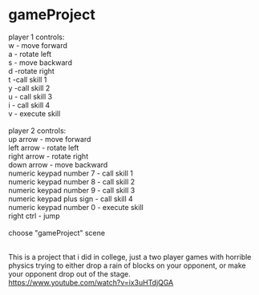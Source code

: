 # gameProject
player 1 controls: <br>
w - move forward <br>
a - rotate left <br>
s - move backward <br>
d -rotate right <br>
t -call skill 1 <br>
y -call skill 2 <br>
u - call skill 3 <br>
i - call skill 4 <br>
v - execute skill <br>
<br> 
player 2 controls: <br> 
up arrow - move forward <br>
left arrow - rotate left <br>
right arrow - rotate right  <br>
down arrow - move backward  <br>
numeric keypad number 7 - call skill 1 <br>
numeric keypad number 8 - call skill 2 <br>
numeric keypad number 9 - call skill 3 <br>
numeric keypad plus sign - call skill 4 <br>
numeric keypad number 0 - execute skill <br>
right ctrl - jump <br>
<br>
choose "gameProject" scene <br>
 <br>
 
 This is a project that i did in college, just a two player games with horrible physics trying to either drop a rain of blocks on your opponent, or make your opponent drop out of the stage. <br>
https://www.youtube.com/watch?v=ix3uHTdjQGA
